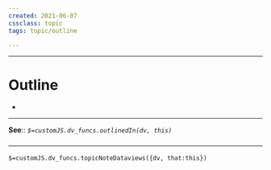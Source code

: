 ```yaml
---
created: 2021-06-07
cssclass: topic
tags: topic/outline

---
```




---
# Outline
- 

---

**See**:: 
*`$=customJS.dv_funcs.outlinedIn(dv, this)`*



### <hr class="dataviews"/>
`$=customJS.dv_funcs.topicNoteDataviews({dv, that:this})`